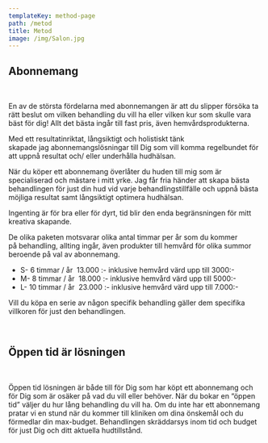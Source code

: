 ```yaml
---
templateKey: method-page
path: /metod
title: Metod
image: /img/Salon.jpg
---
```

## Abonnemang 

<br>

En av de största fördelarna med abonnemangen är att du slipper försöka ta rätt beslut om vilken behandling du vill ha eller vilken kur som skulle vara bäst för dig! Allt det bästa ingår till fast pris, även hemvårdsprodukterna.  

Med ett resultatinriktat, långsiktigt och holistiskt tänk skapade jag abonnemangslösningar till Dig som vill komma regelbundet för att uppnå resultat och/ eller underhålla hudhälsan.  

När du köper ett abonnemang överlåter du huden till mig som är specialiserad och mästare i mitt yrke. Jag får fria händer att skapa bästa behandlingen för just din hud vid varje behandlingstillfälle och uppnå bästa möjliga resultat samt långsiktigt optimera hudhälsan. 

Ingenting är för bra eller för dyrt, tid blir den enda begränsningen för mitt kreativa skapande.  

De olika paketen motsvarar olika antal timmar per år som du kommer på behandling, allting ingår, även produkter till hemvård för olika summor beroende på val av abonnemang.  

* S- 6 timmar / år  13.000 :- inklusive hemvård värd upp till 3000:- 
* M- 8 timmar / år  18.000 :- inklusive hemvård värd upp till 5000:- 
* L- 10 timmar / år  23.000 :- inklusive hemvård värd upp till 7.000:- 



Vill du köpa en serie av någon specifik behandling gäller dem specifika villkoren för just den behandlingen. 

 <br>

## Öppen tid är lösningen
<br>

Öppen tid lösningen är både till för Dig som har köpt ett abonnemang och för Dig som är osäker på vad du vill eller behöver. När du bokar en “öppen tid” väljer du hur lång behandling du vill ha. Om du inte har ett abonnemang pratar vi en stund när du kommer till kliniken om dina önskemål och du förmedlar din max-budget. Behandlingen skräddarsys inom tid och budget för just Dig och ditt aktuella hudtillstånd.